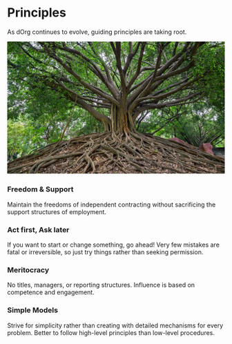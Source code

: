 # Principles

As dOrg continues to evolve, guiding principles are taking root.

![](../.gitbook/assets/banyan.jpg)

### Freedom & Support

Maintain the freedoms of independent contracting without sacrificing the support structures of employment.

### Act first, Ask later

If you want to start or change something, go ahead! Very few mistakes are fatal or irreversible, so just try things rather than seeking permission.

### Meritocracy

No titles, managers, or reporting structures. Influence is based on competence and engagement.

### Simple Models

Strive for simplicity rather than creating with detailed mechanisms for every problem. Better to follow high-level principles than low-level procedures.  


